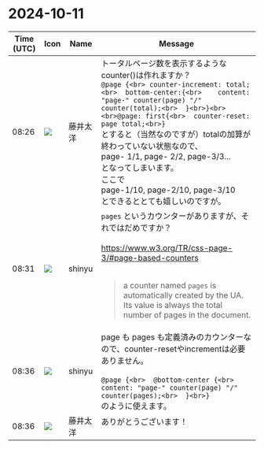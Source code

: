 # 2024-10-11

|Time (UTC)|Icon|Name|Message|
|---|---|---|---|
|08:26|![](https://secure.gravatar.com/avatar/071ca54af656223d6d39098e0598e777.jpg?s=72&d=https%3A%2F%2Fa.slack-edge.com%2Fdf10d%2Fimg%2Favatars%2Fava_0022-72.png)|藤井太洋|トータルページ数を表示するようなcounter()は作れますか？<br>```@page {<br> counter-increment: total;<br>  bottom-center:{<br>    content: "page-" counter(page) "/" counter(total);<br>  }<br>}<br><br>@page: first{<br>  counter-reset: page total;<br>}```<br>とすると（当然なのですが）totalの加算が終わっていない状態なので、<br>page- 1/1, page- 2/2, page-3/3...<br>となってしまいます。<br>ここで<br>page-1/10, page-2/10, page-3/10<br>とできるととても嬉しいのですが。|
|08:31|![](https://avatars.slack-edge.com/2018-04-27/354445776386_e258f5ed5ba887b08668_72.jpg)|shinyu|`pages` というカウンターがありますが、それではだめですか？<br><br><https://www.w3.org/TR/css-page-3/#page-based-counters><br><br><blockquote>a counter named `pages` is automatically created by the UA. Its value is always the total number of pages in the document.</blockquote>|
|08:36|![](https://avatars.slack-edge.com/2018-04-27/354445776386_e258f5ed5ba887b08668_72.jpg)|shinyu|page も pages も定義済みのカウンターなので、counter-resetやincrementは必要ありません。<br><br>```@page {<br>  @bottom-center {<br>    content: "page-" counter(page) "/" counter(pages);<br>  }<br>}```<br>のように使えます。|
|08:36|![](https://secure.gravatar.com/avatar/071ca54af656223d6d39098e0598e777.jpg?s=72&d=https%3A%2F%2Fa.slack-edge.com%2Fdf10d%2Fimg%2Favatars%2Fava_0022-72.png)|藤井太洋|ありがとうございます！<br>　|
